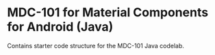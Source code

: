 # MDC-101 for Material Components for Android (Java)

Contains starter code structure for the MDC-101 Java codelab.

